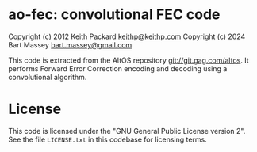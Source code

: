 # ao-fec: convolutional FEC code
Copyright (c) 2012 Keith Packard <keithp@keithp.com>
Copyright (c) 2024 Bart Massey <bart.massey@gmail.com>

This code is extracted from the AltOS repository
<git://git.gag.com/altos>. It performs Forward Error
Correction encoding and decoding using a convolutional
algorithm.

# License

This code is licensed under the "GNU General Public License
version 2". See the file `LICENSE.txt` in this codebase for
licensing terms.
